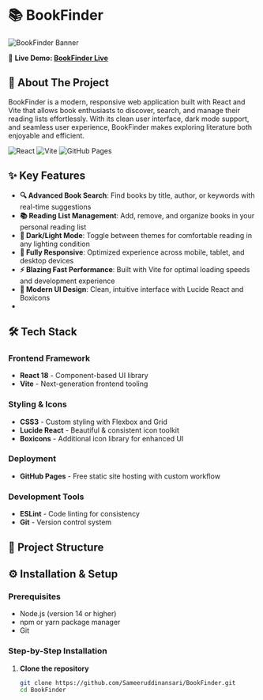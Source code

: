 # 📚 BookFinder

![BookFinder Banner](https://via.placeholder.com/800x200/4A90E2/FFFFFF?text=BookFinder+-+Discover+Your+Next+Favorite+Book)

🚀 **Live Demo: [BookFinder Live](https://sameeruddinansari.github.io/BookFinder/)**

## 📖 About The Project

BookFinder is a modern, responsive web application built with React and Vite that allows book enthusiasts to discover, search, and manage their reading lists effortlessly. With its clean user interface, dark mode support, and seamless user experience, BookFinder makes exploring literature both enjoyable and efficient.

![React](https://img.shields.io/badge/React-18.2.0-blue?style=flat&logo=react)
![Vite](https://img.shields.io/badge/Vite-4.4.0-purple?style=flat&logo=vite)
![GitHub Pages](https://img.shields.io/badge/Deployed-GitHub%20Pages-green?style=flat&logo=github)

## ✨ Key Features

- **🔍 Advanced Book Search**: Find books by title, author, or keywords with real-time suggestions
- **📚 Reading List Management**: Add, remove, and organize books in your personal reading list
- **🌙 Dark/Light Mode**: Toggle between themes for comfortable reading in any lighting condition
- **📱 Fully Responsive**: Optimized experience across mobile, tablet, and desktop devices
- **⚡ Blazing Fast Performance**: Built with Vite for optimal loading speeds and development experience
- **🎨 Modern UI Design**: Clean, intuitive interface with Lucide React and Boxicons
- 
## 🛠️ Tech Stack

### Frontend Framework
- **React 18** - Component-based UI library
- **Vite** - Next-generation frontend tooling

### Styling & Icons
- **CSS3** - Custom styling with Flexbox and Grid
- **Lucide React** - Beautiful & consistent icon toolkit
- **Boxicons** - Additional icon library for enhanced UI

### Deployment
- **GitHub Pages** - Free static site hosting with custom workflow

### Development Tools
- **ESLint** - Code linting for consistency
- **Git** - Version control system

## 📂 Project Structure


## ⚙️ Installation & Setup

### Prerequisites
- Node.js (version 14 or higher)
- npm or yarn package manager
- Git

### Step-by-Step Installation

1. **Clone the repository**
   ```bash
   git clone https://github.com/Sameeruddinansari/BookFinder.git
   cd BookFinder
   
